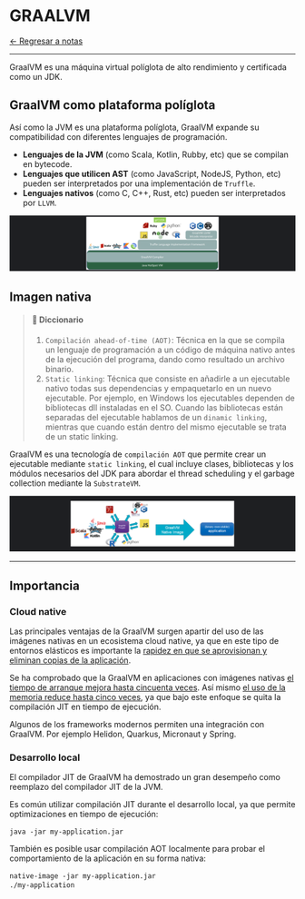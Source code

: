 # GRAALVM

[← Regresar a notas](../../README.md) <br>

---

GraalVM es una máquina virtual políglota de alto rendimiento y certificada como un JDK.

## GraalVM como plataforma políglota
Así como la JVM es una plataforma políglota, GraalVM expande su compatibilidad con diferentes 
lenguajes de programación.

- **Lenguajes de la JVM** (como Scala, Kotlin, Rubby, etc) que se compilan en bytecode.
- **Lenguajes que utilicen AST** (como JavaScript, NodeJS, Python, etc) pueden ser interpretados por una implementación de `Truffle`.
- **Lenguajes nativos** (como C, C++, Rust, etc) pueden ser interpretados por `LLVM`.

![GraalVM](resources/polyglot.png)

## Imagen nativa

> #### 🔎 Diccionario
> 1. `Compilación ahead-of-time (AOT)`: Técnica en la que se compila un lenguaje de programación a un código de máquina nativo antes de la ejecución del programa, dando como resultado un archivo binario.
> 2. `Static linking`: Técnica que consiste en añadirle a un ejecutable nativo todas sus dependencias y empaquetarlo en un nuevo ejecutable. Por ejemplo, en Windows los ejecutables dependen de bibliotecas dll instaladas en el SO. Cuando las bibliotecas están separadas del ejecutable hablamos de un `dinamic linking`, mientras que cuando están dentro del mismo ejecutable se trata de un static linking.

GraalVM es una tecnología de `compilación AOT` que permite crear un ejecutable mediante `static linking`, el cual incluye 
clases, bibliotecas y los módulos necesarios del JDK para abordar el thread scheduling y el garbage collection mediante la `SubstrateVM`.

![GraalVM](resources/native-image.png)

---

## Importancia

### Cloud native
Las principales ventajas de la GraalVM surgen apartir del uso de las imágenes nativas en un ecosistema cloud native, ya
que en este tipo de entornos elásticos es importante la <u>rapidez en que se aprovisionan y eliminan copias de la aplicación</u>.  

Se ha comprobado que la GraalVM en aplicaciones con imágenes nativas <u>el tiempo de arranque mejora hasta cincuenta veces</u>. 
Así mismo <u>el uso de la memoria reduce hasta cinco veces</u>, ya que bajo este enfoque se quita la compilación JIT en tiempo de ejecución.

Algunos de los frameworks modernos permiten una integración con GraalVM. Por ejemplo Helidon, Quarkus, Micronaut y Spring.

### Desarrollo local
El compilador JIT de GraalVM ha demostrado un gran desempeño como reemplazo del compilador JIT de la JVM. 

Es común utilizar compilación JIT durante el desarrollo local, ya que permite optimizaciones en tiempo de ejecución:

```shell
java -jar my-application.jar
```

También es posible usar compilación AOT localmente para probar el comportamiento de la aplicación en su forma nativa:

```shell
native-image -jar my-application.jar
./my-application
```